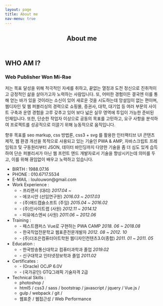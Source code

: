 ```yaml
---
layout: page
title: About me
nav-menu: true
---
```


<!-- Main -->
<div id="main" class="alt">

<!-- One -->
<section id="one">
	<div class="inner">
		<header class="major">
			<h1>About me</h1>
		</header>                
		<div class="about-box">
            <h2>WHO AM I?</h2>
            <h3>Web Publisher <span>Won Mi-Rae</span></h3>
            <p class="txt">
             저는 목표 달성을 위해 적극적인 자세를 취하고, 끝없는 열정과 도전 정신으로 진취적이고 긍정적인 삶을 살아가고자 노력하는 사람입니다. 
             또, 어떠한 경험이든 결국엔 이를 통해 얻는 바가 있을 것이라는 소신이 있어 새로운 것을 시도하는데 망설임이 없는 편이며, 
             웹디자인 및 웹 퍼블리싱의 경력으로 쇼핑몰, 증권사, 대학, 대기업 등 여러 부문의 사이트 구축과 운영 경험을 고루 갖추고 있어 보다 넓은 실무 영역에 투입이 가능한 준비된 인재입니다.
             또한, 단순한 작업자 이상으로 공동의 목표를 고민하고, 요구 사항을 분석하여 프로젝트를 성공적으로 이끌기 위해 능동적으로 움직입니다.
            </p>
            <p class="txt">
             향후 목표를 seo markup, css 방법론, css3 + svg 를 활용한 인터랙티브 UI 콘텐츠 제작, 웹 환경 개선을 목적으로 사용되고 있는 기술인 PWA & AMP, 자바스크립트 프레임워크 및 구동원리부터 JSON, 데이터 바인딩까지 다양한 기술을 좀 더 심도 있게 습득하여
             단순 퍼블리셔가 아닌 웹 프런트 앤드 개발자로서 기술을 향상시키는데 의미를 두고, 이를 위해 끊임없이 배우고 노력하고 있습니다.             
            </p>         
            <ul class="profile-box">
                <li><span>BIRTH :</span> 1988.07.16</li>
                <li><span>PHONE :</span> 010.6717.5534</li>
                <li><span>E-MAIL :</span> loulouwon@gmail.com</li>
                <li><span>Work Experience :</span>
                    <ul>
                        <li>- 프리랜서 (대리) <em>2017.04 ~ </em></li>
                        <li>- 에코시안 (선임연구원) <em>2016.03 ~ 2017.03</em></li>
                        <li>- (주)애드캡슐소프트 (주임) <em>2015.04 ~ 2016.02</em></li>
                        <li>- (주)인사이트랩 (사원) <em>2012.11 ~ 2014.12</em></li>
                        <li>- 미유에스엔씨 (사원) <em>2011.06 ~ 2012.06</em></li>
                    </ul>
                </li>
                <li><span>Training :</span>
                    <ul>
                        <li>- 패스트캠퍼스 Vue로 구현하는 PWA CAMP <em>2018. 06 ~ 2018.08</em></li>
                        <li>- 한국직업전문학교 웹표준전문개발자 <em>2012. 08 ~ 2012. 10</em></li>
                        <li>- (주)더조은컴퓨터아트학원 웹디자인컨텐츠3.0(종합) <em>2011. 01 ~ 2011. 05</em></li>
                    </ul>
                </li>
                <li><span>Education :</span>
                    <ul>
                        <li>- 한국방송통신대학교 컴퓨터과학과 졸업 <em>2019.02</em></li>
                        <li>- 신구대학교 인터넷정보학과 졸업 <em>2011.02</em></li>
                    </ul>
                </li>
                <li><span>Certificates :</span>
                    <ul>
                        <li>- (Oracle) OCJP 6.0V</li>
                        <li>- (국가공인) GTQ그래픽 기술자격 2급</li>
                    </ul>
                </li>
                <li><span class="txt-org">Technical Skills :</span>
                    <ul>
                        <li>photoshop /</li>
                        <li>html5 / css3 / sass / bootstrap / javascript / jquery / Vue.js / </li>
                        <li>gulp / webpack / git /</li>
                        <li>웹표준 / 웹접근성 / Web Performance</li>
                    </ul>
                </li>
            </ul>           
        </div>
    </div>
</section>

</div>
